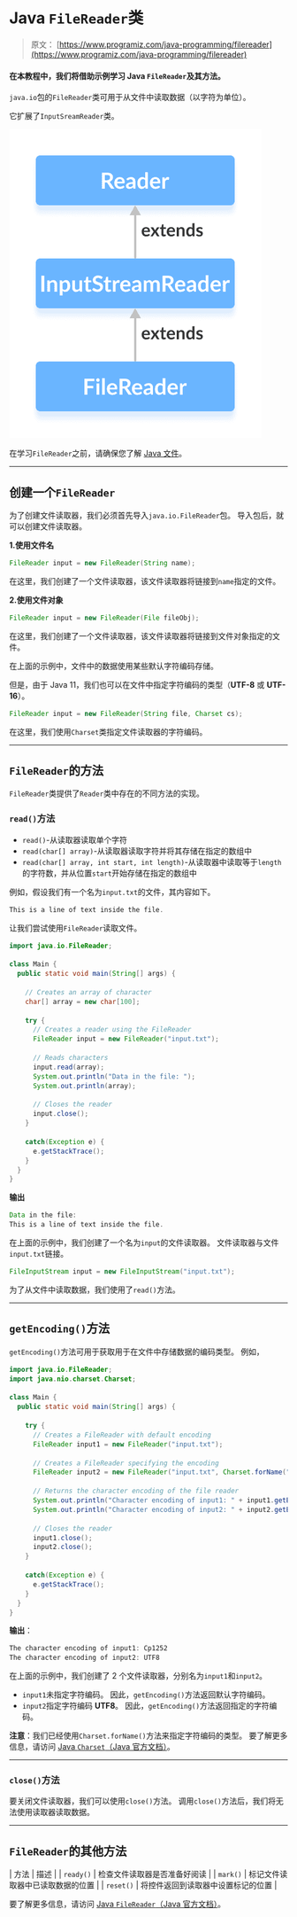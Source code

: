 # Java `FileReader`类

> 原文： [https://www.programiz.com/java-programming/filereader](https://www.programiz.com/java-programming/filereader)

#### 在本教程中，我们将借助示例学习 Java `FileReader`及其方法。

`java.io`包的`FileReader`类可用于从文件中读取数据（以字符为单位）。

它扩展了`InputSreamReader`类。

![The FileReader is a subclass of InputStreamReader and the InputStreamReader is subclass of Java Reader.](img/8a950de84edf1457263ad88e72df0a9e.png "Java File Reader")

在学习`FileReader`之前，请确保您了解 [Java 文件](/java-programming/files "Java Files ")。

* * *

## 创建一个`FileReader`

为了创建文件读取器，我们必须首先导入`java.io.FileReader`包。 导入包后，就可以创建文件读取器。

**1.使用文件名**

```java
FileReader input = new FileReader(String name); 
```

在这里，我们创建了一个文件读取器，该文件读取器将链接到`name`指定的文件。

**2.使用文件对象**

```java
FileReader input = new FileReader(File fileObj); 
```

在这里，我们创建了一个文件读取器，该文件读取器将链接到文件对象指定的文件。

在上面的示例中，文件中的数据使用某些默认字符编码存储。

但是，由于 Java 11，我们也可以在文件中指定字符编码的类型（**UTF-8** 或 **UTF-16**）。

```java
FileReader input = new FileReader(String file, Charset cs); 
```

在这里，我们使用`Charset`类指定文件读取器的字符编码。

* * *

## `FileReader`的方法

`FileReader`类提供了`Reader`类中存在的不同方法的实现。

### `read()`方法

*   `read()`-从读取器读取单个字符
*   `read(char[] array)`-从读取器读取字符并将其存储在指定的数组中
*   `read(char[] array, int start, int length)`-从读取器中读取等于`length`的字符数，并从位置`start`开始存储在指定的数组中

例如，假设我们有一个名为`input.txt`的文件，其内容如下。

```java
This is a line of text inside the file. 
```

让我们尝试使用`FileReader`读取文件。

```java
import java.io.FileReader;

class Main {
  public static void main(String[] args) {

    // Creates an array of character
    char[] array = new char[100];

    try {
      // Creates a reader using the FileReader
      FileReader input = new FileReader("input.txt");

      // Reads characters
      input.read(array);
      System.out.println("Data in the file: ");
      System.out.println(array);

      // Closes the reader
      input.close();
    }

    catch(Exception e) {
      e.getStackTrace();
    }
  }
} 
```

**输出**

```java
Data in the file:
This is a line of text inside the file. 
```

在上面的示例中，我们创建了一个名为`input`的文件读取器。 文件读取器与文件`input.txt`链接。

```java
FileInputStream input = new FileInputStream("input.txt"); 
```

为了从文件中读取数据，我们使用了`read()`方法。

* * *

## `getEncoding()`方法

`getEncoding()`方法可用于获取用于在文件中存储数据的编码类型。 例如，

```java
import java.io.FileReader;
import java.nio.charset.Charset;

class Main {
  public static void main(String[] args) {

    try {
      // Creates a FileReader with default encoding
      FileReader input1 = new FileReader("input.txt");

      // Creates a FileReader specifying the encoding
      FileReader input2 = new FileReader("input.txt", Charset.forName("UTF8"));

      // Returns the character encoding of the file reader
      System.out.println("Character encoding of input1: " + input1.getEncoding());
      System.out.println("Character encoding of input2: " + input2.getEncoding());

      // Closes the reader
      input1.close();
      input2.close();
    }

    catch(Exception e) {
      e.getStackTrace();
    }
  }
} 
```

**输出**：

```java
The character encoding of input1: Cp1252
The character encoding of input2: UTF8 
```

在上面的示例中，我们创建了 2 个文件读取器，分别名为`input1`和`input2`。

*   `input1`未指定字符编码。 因此，`getEncoding()`方法返回默认字符编码。
*   `input2`指定字符编码 **UTF8**。 因此，`getEncoding()`方法返回指定的字符编码。

**注意**：我们已经使用`Charset.forName()`方法来指定字符编码的类型。 要了解更多信息，请访问 [Java `Charset`（Java 官方文档）](https://docs.oracle.com/javase/7/docs/api/java/nio/charset/Charset.html "Java Charset (official Java documentation)")。

* * *

### `close()`方法

要关闭文件读取器，我们可以使用`close()`方法。 调用`close()`方法后，我们将无法使用读取器读取数据。

* * *

## `FileReader`的其他方法

| 方法 | 描述 |
| `ready()` | 检查文件读取器是否准备好阅读 |
| `mark()` | 标记文件读取器中已读取数据的位置 |
| `reset()` | 将控件返回到读取器中设置标记的位置 |

要了解更多信息，请访问 [Java `FileReader`（Java 官方文档）](https://docs.oracle.com/en/java/javase/11/docs/api/java.base/java/io/FileReader.html "Java FileReader (official Java documentation)")。